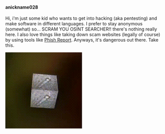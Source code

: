#### anickname028
Hi, i'm just some kid who wants to get into hacking (aka pentesting) and make software in different languages.
I prefer to stay anonymous (somewhat) so... SCRAM YOU OSINT SEARCHER!! there's nothing really here.
I also love things like taking down scam websites (legally of course) by using tools like [Phish Report](https://phish.report).
Anyways, it's dangerous out there. Take this.

![Rotating pipe bomb](assets/pipebomb.gif)